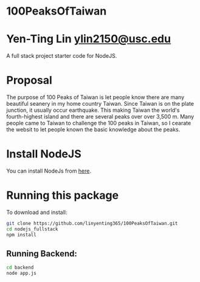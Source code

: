 # 100PeaksOfTaiwan
# Yen-Ting Lin ylin2150@usc.edu
A full stack project starter code for NodeJS.
# Proposal
The purpose of 100 Peaks of Taiwan is let people know there are many beautiful seanery in my home country Taiwan. Since Taiwan is on the plate junction, it usually occur earthquake. This making Taiwan the world's fourth-highest island and there are several peaks over over 3,500 m. Many people came to Taiwan to challenge the 100 peaks in Taiwan, so I cearate the websit to let people known the basic knowledge about the peaks. 

# Install NodeJS

You can install NodeJs from [here](https://nodejs.org/en/download/).

# Running this package

To download and install:

```bash
git clone https://github.com/linyenting365/100PeaksOfTaiwan.git
cd nodejs_fullstack
npm install
```

## Running Backend:
```bash
cd backend
node app.js
```
